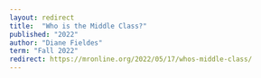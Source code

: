 ```yaml
---
layout: redirect
title:  "Who is the Middle Class?"
published: "2022"
author: "Diane Fieldes"
term: "Fall 2022"
redirect: https://mronline.org/2022/05/17/whos-middle-class/
---
```

